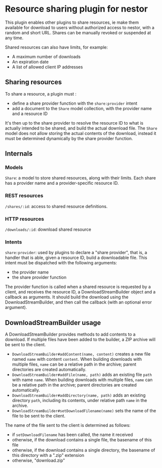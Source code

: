 Resource sharing plugin for nestor
==================================

This plugin enables other plugins to share resources, ie make them available for download to users without authorized access to nestor, with a random and short URL.  Shares can be manually revoked or suspended at any time.

Shared resources can also have limits, for example:

* A maximum number of downloads
* An expiration date
* A list of allowed client IP addresses

Sharing resources
-----------------

To share a resource, a plugin must :
- define a share provider function with the `share:provider` intent
- add a document to the `Share` model collection, with the provider name and a resource ID

It's then up to the share provider to resolve the resource ID to what is actually intended to be shared, and build the actual download file.  The `Share` model does not allow storing the actual contents of the download, instead it must be determined dynamically by the share provider function.


Internals
---------

### Models

`Share`: a model to store shared resources, along with their limits.  Each share has a provider name and a provider-specific resource ID.

### REST resources

`/shares/:id`: access to shared resource definitions.

### HTTP resources

`/downloads/:id`: download shared resource

### Intents

`share:provider`: used by plugins to declare a "share provider", that is, a handler that is able, given a resource ID, build a downloadable file.  This intent must be dispatched with the following arguments:

* the provider name
* the share provider function

The provider function is called when a shared resource is requested by a client, and receives the resource ID, a DownloadStreamBuilder object and a callback as arguments.  It should build the download using the DownloadStreamBuilder, and then call the callback (with an optional error argument).

DownloadStreamBuilder usage
---------------------------

A DownloadStreamBuilder provides methods to add contents to a download.  If multiple files have been added to the builder, a ZIP archive will be sent to the client.

* `DownloadStreamBuilder#addContent(name, content)` creates a new file named `name` with content `content`.  When building downloads with multiple files, `name` can be a relative path in the archive; parent directories are created automatically.
* `DownloadStreamBuilder#addFile(name, path)` adds an existing file `path` with name `name`.  When building downloads with multiple files, `name` can be a relative path in the archive; parent directories are created automatically.
* `DownloadStreamBuilder#addDirectory(name, path)` adds an existing directory `path`, including its contents, under relative path `name` in the archive.
* `DownloadStreamBuilder#setDownloadFilename(name)` sets the name of the file to be sent to the client.

The name of the file sent to the client is determined as follows:
* if `setDownloadFilename` has been called, the name it received
* otherwise, if the download contains a single file, the basename of this file
* otherwise, if the download contains a single directory, the basename of this directory with a ".zip" extension
* otherwise, "download.zip"
